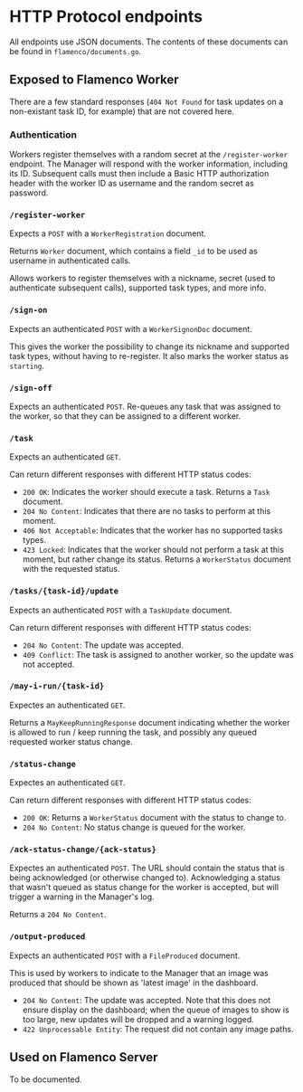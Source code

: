 # HTTP Protocol endpoints

All endpoints use JSON documents. The contents of these documents can be found
in `flamenco/documents.go`.


## Exposed to Flamenco Worker

There are a few standard responses (`404 Not Found` for task updates on a
non-existant task ID, for example) that are not covered here.

### Authentication

Workers register themselves with a random secret at the `/register-worker`
endpoint. The Manager will respond with the worker information, including its
ID. Subsequent calls must then include a Basic HTTP authorization header with
the worker ID as username and the random secret as password.

### `/register-worker`

Expects a `POST` with a `WorkerRegistration` document.

Returns `Worker` document, which contains a field `_id` to be used as username
in authenticated calls.

Allows workers to register themselves with a nickname, secret (used to
authenticate subsequent calls), supported task types, and more info.

### `/sign-on`

Expects an authenticated `POST` with a `WorkerSignonDoc` document.

This gives the worker the possibility to change its nickname and supported task
types, without having to re-register. It also marks the worker status as
`starting`.

### `/sign-off`

Expects an authenticated `POST`. Re-queues any task that was assigned to the
worker, so that they can be assigned to a different worker.

### `/task`

Expects an authenticated `GET`.

Can return different responses with different HTTP status codes:

- `200 OK`: Indicates the worker should execute a task. Returns a `Task`
  document.
- `204 No Content`: Indicates that there are no tasks to perform at this moment.
- `406 Not Acceptable`: Indicates that the worker has no supported tasks types.
- `423 Locked`: Indicates that the worker should not perform a task at this
  moment, but rather change its status. Returns a `WorkerStatus` document with
  the requested status.

### `/tasks/{task-id}/update`

Expects an authenticated `POST` with a `TaskUpdate` document.

Can return different responses with different HTTP status codes:

- `204 No Content`: The update was accepted.
- `409 Conflict`: The task is assigned to another worker, so the update was not
  accepted.

### `/may-i-run/{task-id}`

Expectes an authenticated `GET`.

Returns a `MayKeepRunningResponse` document indicating whether the worker is
allowed to run / keep running the task, and possibly any queued requested worker
status change.

### `/status-change`

Expectes an authenticated `GET`.

Can return different responses with different HTTP status codes:

- `200 OK`: Returns a `WorkerStatus` document with the status to change to.
- `204 No Content`: No status change is queued for the worker.

### `/ack-status-change/{ack-status}`

Expectes an authenticated `POST`. The URL should contain the status that is
being acknowledged (or otherwise changed to). Acknowledging a status that wasn't
queued as status change for the worker is accepted, but will trigger a warning
in the Manager's log.

Returns a `204 No Content`.

### `/output-produced`

Expects an authenticated `POST` with a `FileProduced` document.

This is used by workers to indicate to the Manager that an image was produced
that should be shown as 'latest image' in the dashboard.

- `204 No Content`: The update was accepted. Note that this does not ensure
  display on the dashboard; when the queue of images to show is too large, new
  updates will be dropped and a warning logged.
- `422 Unprocessable Entity`: The request did not contain any image paths.


## Used on Flamenco Server

To be documented.
